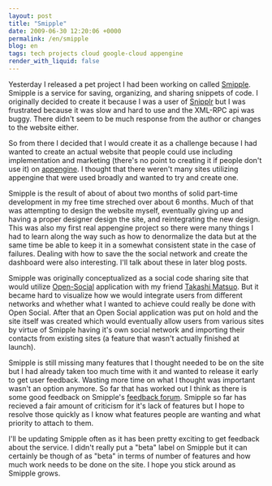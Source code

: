 ```yaml
---
layout: post
title: "Smipple"
date: 2009-06-30 12:20:06 +0000
permalink: /en/smipple
blog: en
tags: tech projects cloud google-cloud appengine
render_with_liquid: false
---
```


Yesterday I released a pet project I had been working on called
[Smipple](http://www.smipple.net/). Smipple is a service for saving,
organizing, and sharing snippets of code. I originally decided to create
it because I was a user of [Snipplr](http://www.snipplr.com/) but I was
frustrated because it was slow and hard to use and the XML-RPC api was
buggy. There didn't seem to be much response from the author or changes
to the website either.

So from there I decided that I would create it as a challenge because I
had wanted to create an actual website that people could use including
implementation and marketing (there's no point to creating it if people
don't use it) on [appengine](http://code.google.com/intl/en/appengine/).
I thought that there weren't many sites utilizing appengine that were
used broadly and wanted to try and create one.

Smipple is the result of about of about two months of solid part-time
development in my free time streched over about 6 months. Much of that
was attempting to design the website myself, eventually giving up and
having a proper designer design the site, and reintegrating the new
design. This was also my first real appengine project so there were many
things I had to learn along the way such as how to denormalize the data
but at the same time be able to keep it in a somewhat consistent state
in the case of failures. Dealing with how to save the the social network
and create the dashboard were also interesting. I'll talk about these in
later blog posts.

Smipple was originally conceptualized as a social code sharing site that
would utilize [Open-Social](http://code.google.com/apis/opensocial/)
application with my friend [Takashi Matsuo](http://twitter.com/tmatsuo).
But it became hard to visualize how we would integrate users from
different networks and whether what I wanted to achieve could really be
done with Open Social. After that an Open Social application was put on
hold and the site itself was created which would eventually allow users
from various sites by virtue of Smipple having it's own social network
and importing their contacts from existing sites (a feature that wasn't
actually finished at launch).

Smipple is still missing many features that I thought needed to be on
the site but I had already taken too much time with it and wanted to
release it early to get user feedback. Wasting more time on what I
thought was important wasn't an option anymore. So far that has worked
out I think as there is some good feedback on Smipple's [feedback
forum](http://smipple.uservoice.com/). Smipple so far has recieved a
fair amount of criticism for it's lack of features but I hope to resolve
those quickly as I know what features people are wanting and what
priority to attach to them.

I'll be updating Smipple often as it has been pretty exciting to get
feedback about the service. I didn't really put a "beta" label on
Smipple but it can certainly be though of as "beta" in terms of number
of features and how much work needs to be done on the site. I hope you
stick around as Smipple grows.
